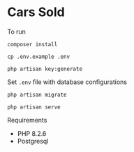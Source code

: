 # Cars Sold

To run

`composer install`

`cp .env.example .env`

`php artisan key:generate`

Set `.env` file with database configurations

`php artisan migrate`

`php artisan serve`

Requirements

* PHP 8.2.6
* Postgresql
